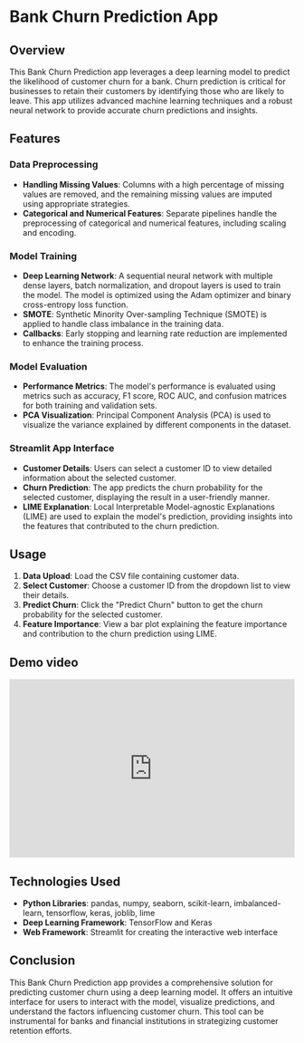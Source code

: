 # Bank Churn Prediction App

## Overview

This Bank Churn Prediction app leverages a deep learning model to predict the likelihood of customer churn for a bank. Churn prediction is critical for businesses to retain their customers by identifying those who are likely to leave. This app utilizes advanced machine learning techniques and a robust neural network to provide accurate churn predictions and insights.

## Features

### Data Preprocessing
- **Handling Missing Values**: Columns with a high percentage of missing values are removed, and the remaining missing values are imputed using appropriate strategies.
- **Categorical and Numerical Features**: Separate pipelines handle the preprocessing of categorical and numerical features, including scaling and encoding.

### Model Training
- **Deep Learning Network**: A sequential neural network with multiple dense layers, batch normalization, and dropout layers is used to train the model. The model is optimized using the Adam optimizer and binary cross-entropy loss function.
- **SMOTE**: Synthetic Minority Over-sampling Technique (SMOTE) is applied to handle class imbalance in the training data.
- **Callbacks**: Early stopping and learning rate reduction are implemented to enhance the training process.

### Model Evaluation
- **Performance Metrics**: The model's performance is evaluated using metrics such as accuracy, F1 score, ROC AUC, and confusion matrices for both training and validation sets.
- **PCA Visualization**: Principal Component Analysis (PCA) is used to visualize the variance explained by different components in the dataset.

### Streamlit App Interface
- **Customer Details**: Users can select a customer ID to view detailed information about the selected customer.
- **Churn Prediction**: The app predicts the churn probability for the selected customer, displaying the result in a user-friendly manner.
- **LIME Explanation**: Local Interpretable Model-agnostic Explanations (LIME) are used to explain the model's prediction, providing insights into the features that contributed to the churn prediction.

## Usage

1. **Data Upload**: Load the CSV file containing customer data.
2. **Select Customer**: Choose a customer ID from the dropdown list to view their details.
3. **Predict Churn**: Click the "Predict Churn" button to get the churn probability for the selected customer.
4. **Feature Importance**: View a bar plot explaining the feature importance and contribution to the churn prediction using LIME.

## Demo video
<div style="position: relative; padding-bottom: 62.5%; height: 0;"><iframe src="https://www.loom.com/embed/a8993bc5dda5480da6013412b214141b?sid=943f2c55-5891-4c5c-9fcc-97b2a1dce927" frameborder="0" webkitallowfullscreen mozallowfullscreen allowfullscreen style="position: absolute; top: 0; left: 0; width: 100%; height: 100%;"></iframe></div>

## Technologies Used

- **Python Libraries**: pandas, numpy, seaborn, scikit-learn, imbalanced-learn, tensorflow, keras, joblib, lime
- **Deep Learning Framework**: TensorFlow and Keras
- **Web Framework**: Streamlit for creating the interactive web interface

## Conclusion

This Bank Churn Prediction app provides a comprehensive solution for predicting customer churn using a deep learning model. It offers an intuitive interface for users to interact with the model, visualize predictions, and understand the factors influencing customer churn. This tool can be instrumental for banks and financial institutions in strategizing customer retention efforts.
